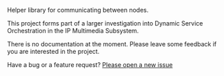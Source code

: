 Helper library for communicating between nodes.

This project forms part of a larger investigation into Dynamic Service Orchestration in the IP Multimedia Subsystem.

There is no documentation at the moment. Please leave some feedback if you are interested in the project.

Have a bug or a feature request? [Please open a new issue](https://github.com/richardspiers/LibServiceInfo/issues)